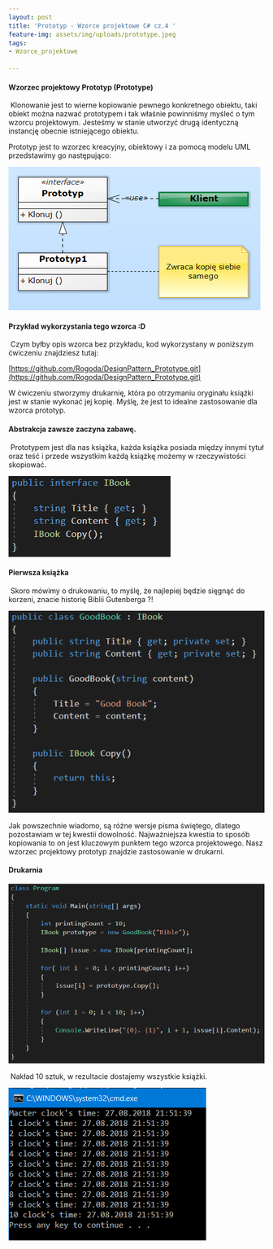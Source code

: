 ```yaml
---
layout: post
title: 'Prototyp - Wzorce projektowe C# cz.4 '
feature-img: assets/img/uploads/prototype.jpeg
tags:
- Wzorce_projektowe

---
```

#### Wzorzec projektowy Prototyp (Prototype)

 Klonowanie jest to wierne kopiowanie pewnego konkretnego obiektu, taki obiekt można nazwać prototypem i tak właśnie powinniśmy myśleć o tym wzorcu projektowym. Jesteśmy w stanie utworzyć drugą identyczną instancję obecnie istniejącego obiektu.

Prototyp jest to wzorzec kreacyjny, obiektowy i za pomocą modelu UML przedstawimy go następująco:

![Diagram - Prototyp](/assets/img/uploads/diagram-prototype.jpeg)

#### Przykład wykorzystania tego wzorca :D

 Czym byłby opis wzorca bez przykładu, kod wykorzystany w poniższym ćwiczeniu znajdziesz tutaj:

[https://github.com/Rogoda/DesignPattern_Prototype.git](https://github.com/Rogoda/DesignPattern_Prototype.git)

W ćwiczeniu stworzymy drukarnię, która po otrzymaniu oryginału  książki jest w stanie wykonać jej kopię. Myślę, że jest to idealne  zastosowanie dla wzorca prototyp.

#### Abstrakcja zawsze zaczyna zabawę.

 Prototypem jest dla nas książka, każda książka posiada między innymi tytuł oraz teść i przede wszystkim każdą książkę możemy w rzeczywistości skopiować.

![IBook](/assets/img/uploads/ibook.jpeg)

#### Pierwsza książka

 Skoro mówimy o drukowaniu, to myślę, że najlepiej będzie sięgnąć do korzeni, znacie historię Biblii Gutenberga ?!

![GoodBook](/assets/img/uploads/goodbook.jpeg)

Jak powszechnie wiadomo, są różne wersje pisma świętego, dlatego pozostawiam w tej kwestii dowolność. Najważniejsza kwestia to sposób kopiowania to on jest kluczowym punktem tego wzorca projektowego. Nasz wzorzec projektowy prototyp znajdzie zastosowanie w drukarni.

#### Drukarnia

![GoodBook](/assets/img/uploads/program-prototype.jpeg)

 Nakład 10 sztuk, w rezultacie dostajemy wszystkie książki.

![CMD protorype](/assets/img/uploads/cmd-prototype.jpeg)